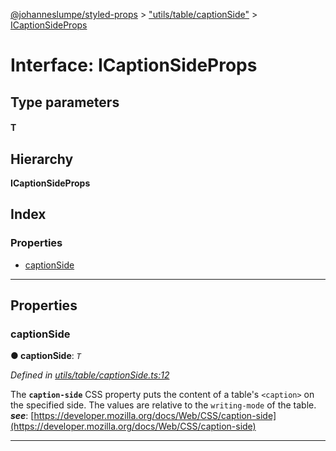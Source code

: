 [@johanneslumpe/styled-props](../README.md) > ["utils/table/captionSide"](../modules/_utils_table_captionside_.md) > [ICaptionSideProps](../interfaces/_utils_table_captionside_.icaptionsideprops.md)

# Interface: ICaptionSideProps

## Type parameters
#### T 
## Hierarchy

**ICaptionSideProps**

## Index

### Properties

* [captionSide](_utils_table_captionside_.icaptionsideprops.md#captionside)

---

## Properties

<a id="captionside"></a>

###  captionSide

**● captionSide**: *`T`*

*Defined in [utils/table/captionSide.ts:12](https://github.com/johanneslumpe/styled-props/blob/3abf398/src/utils/table/captionSide.ts#L12)*

The **`caption-side`** CSS property puts the content of a table's `<caption>` on the specified side. The values are relative to the `writing-mode` of the table.
*__see__*: [https://developer.mozilla.org/docs/Web/CSS/caption-side](https://developer.mozilla.org/docs/Web/CSS/caption-side)

___

